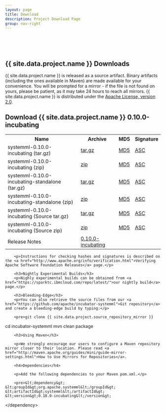 ```yaml
---
layout: page
title: Download
description: Project Download Page
group: nav-right
---
```

<!--
{% comment %}
Licensed to the Apache Software Foundation (ASF) under one or more
contributor license agreements.  See the NOTICE file distributed with
this work for additional information regarding copyright ownership.
The ASF licenses this file to you under the Apache License, Version 2.0
(the "License"); you may not use this file except in compliance with
the License.  You may obtain a copy of the License at

http://www.apache.org/licenses/LICENSE-2.0

Unless required by applicable law or agreed to in writing, software
distributed under the License is distributed on an "AS IS" BASIS,
WITHOUT WARRANTIES OR CONDITIONS OF ANY KIND, either express or implied.
See the License for the specific language governing permissions and
limitations under the License.
{% endcomment %}
-->
<br/><br/><br/>

## {{ site.data.project.name }} Downloads

{{ site.data.project.name }} is released as a source artifact. Binary artifacts (including the ones available in Maven) are made available for your convenience. You will be prompted for a mirror - if the file is not found on yours, please be patient, as it may take 24 hours to reach all mirrors. {{ site.data.project.name }} is distributed under the [Apache License, version 2.0](http://www.apache.org/licenses/LICENSE-2.0).

<h2>Download {{ site.data.project.name }} 0.10.0-incubating</h2>
<div class="row">
    <div class="span10">
        <table class="table table-hover">
        <tr>
          <th><b>Name</b></th>
          <th><b>Archive</b></th>
          <th><b>MD5</b></th>
          <th><b>Signature</b></th>
        </tr>
        <tr>
            <td>systemml-0.10.0-incubating (tar.gz)</td>
            <td><a href="http://www.apache.org/dyn/closer.lua/incubator/systemml/0.10.0-incubating/systemml-0.10.0-incubating.tar.gz">tar.gz</a></td>
            <td><a href="http://www.apache.org/dist/incubator/systemml/0.10.0-incubating/systemml-0.10.0-incubating.tar.gz.md5">MD5</a> </td>
            <td><a href="http://www.apache.org/dist/incubator/systemml/0.10.0-incubating/systemml-0.10.0-incubating.tar.gz.asc">ASC</a></td>
        </tr>
        <tr>
            <td>systemml-0.10.0-incubating (zip) </td>
            <td><a href="http://www.apache.org/dyn/closer.lua/incubator/systemml/0.10.0-incubating/systemml-0.10.0-incubating.zip">zip</a></td>
            <td><a href="http://www.apache.org/dist/incubator/systemml/0.10.0-incubating/systemml-0.10.0-incubating.zip.md5">MD5</a></td>
            <td><a href="http://www.apache.org/dist/incubator/systemml/0.10.0-incubating/systemml-0.10.0-incubating.zip.asc">ASC</a></td>
        </tr>
        <tr>
            <td>systemml-0.10.0-incubating-standalone (tar.gz)</td>
            <td><a href="http://www.apache.org/dyn/closer.lua/incubator/systemml/0.10.0-incubating/systemml-0.10.0-incubating-standalone.tar.gz">tar.gz</a></td>
            <td><a href="http://www.apache.org/dist/incubator/systemml/0.10.0-incubating/systemml-0.10.0-incubating-standalone.tar.gz.md5">MD5</a> </td>
            <td><a href="http://www.apache.org/dist/incubator/systemml/0.10.0-incubating/systemml-0.10.0-incubating-standalone.tar.gz.asc">ASC</a></td>
        </tr>
        <tr>
            <td>systemml-0.10.0-incubating-standalone (zip)</td>
            <td><a href="http://www.apache.org/dyn/closer.lua/incubator/systemml/0.10.0-incubating/systemml-0.10.0-incubating-standalone.zip">zip</a></td>
            <td><a href="http://www.apache.org/dist/incubator/systemml/0.10.0-incubating/systemml-0.10.0-incubating-standalone.zip.md5">MD5</a></td>
            <td><a href="http://www.apache.org/dist/incubator/systemml/0.10.0-incubating/systemml-0.10.0-incubating-standalone.zip.asc">ASC</a></td>
        </tr>
        <tr>
            <td>systemml-0.10.0-incubating (Source tar.gz)</td>
            <td><a href="http://www.apache.org/dyn/closer.lua/incubator/systemml/0.10.0-incubating/systemml-0.10.0-incubating-src.tar.gz">tar.gz</a></td>
            <td><a href="http://www.apache.org/dist/incubator/systemml/0.10.0-incubating/systemml-0.10.0-incubating-src.tar.gz.md5">MD5</a></td>
            <td><a href="http://www.apache.org/dist/incubator/systemml/0.10.0-incubating/systemml-0.10.0-incubating-src.tar.gz.asc">ASC</a></td>
        </tr>
        <tr>
            <td>systemml-0.10.0-incubating (Source zip) </td>
            <td> <a href="http://www.apache.org/dyn/closer.lua/incubator/systemml/0.10.0-incubating/systemml-0.10.0-incubating-src.zip">zip</a></td>
            <td><a href="http://www.apache.org/dist/incubator/systemml/0.10.0-incubating/systemml-0.10.0-incubating-src.zip.md5">MD5</a></td>
            <td><a href="http://www.apache.org/dist/incubator/systemml/0.10.0-incubating/systemml-0.10.0-incubating-src.zip.asc">ASC</a></td>
        </tr>
        <tr>
            <td>Release Notes</td>
            <td><a href="/0.10.0-incubating/release_notes.html">0.10.0-incubating</a></td>
            <td></td>
            <td></td>
        </tr>
        </table>

        <p>Instructions for checking hashes and signatures is described on the <a href="http://www.apache.org/info/verification.html">Verifying Apache Software Foundation Releases</a> page.</p>

        <h3>Nightly Experimental Builds</h3>
        <p>Nighly experimental builds can be obtained from <a href="https://sparktc.ibmcloud.com/repo/latest/">our nightly build</a> page.</p>

        <h3>Bleeding-Edge</h3>
        <p>You can also retrieve the source files from our <a href="https://github.com/apache/incubator-systemml">Git repository</a> and create a bleeding-edge build by typing:</p>

        <pre>git clone {{ site.data.project.source_repository_mirror }}
cd incubator-systemml
mvn clean package</pre>

        <h3>Using Maven</h3>

        <p>We strongly encourage our users to configure a Maven repository mirror closer to their location. Please read <a href="http://maven.apache.org/guides/mini/guide-mirror-settings.html">How to Use Mirrors for Repositories</a>.

        <h4>Dependencies</h4>

        <p>Add the following dependencies to your Maven pom.xml.</p>

        <pre>&lt;dependency&gt;
    &lt;groupId&gt;org.apache.systemml&lt;/groupId&gt;
    &lt;artifactId&gt;systemml&lt;/artifactId&gt;
    &lt;version&gt;0.10.0-incubating&lt;/version&gt;
&lt;/dependency&gt;</pre>
    </div>

</div>